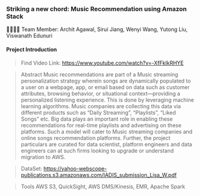 ### Striking a new chord: Music Recommendation using Amazon Stack
👩‍🎓👨‍🎓 Team Member: Archit Agawal, Sirui Jiang, Wenyi Wang, Yutong Liu, Viswanath Edunuri

#### Project Introduction
> Find Video Link: 
https://www.youtube.com/watch?v=-XfFkIkRHYE

> Abstract
Music recommendations are part of a Music streaming personalization strategy wherein songs are dynamically populated to a user on a webpage, app, or email based on data such as customer attributes, browsing behavior, or situational context—providing a personalized listening experience. This is done by leveraging machine learning algorithms. Music companies are collecting this data via different products such as “Daily Streaming”, “Playlists”, “Liked Songs” etc. Big data plays an important role in enabling these recommendations for real-time playlists and advertising on these platforms. Such a model will cater to Music streaming companies and online songs recommendation platforms. Further, the project particulars are curated for data scientist, platform engineers and data engineers can at such firms looking to upgrade or understand migration to AWS.

> DataSet:
https://yahoo-webscope-publications.s3.amazonaws.com/IADIS_submission_Lisa_W.pdf

> Tools
AWS S3, QuickSight, AWS DMS/Kinesis, EMR, Apache Spark
